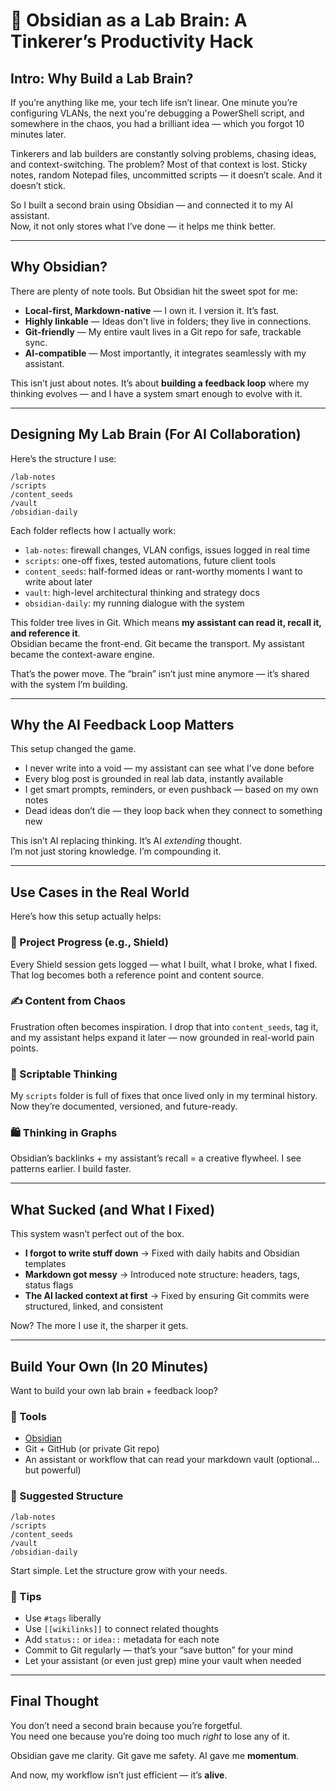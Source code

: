 # 🧠 Obsidian as a Lab Brain: A Tinkerer’s Productivity Hack

## Intro: Why Build a Lab Brain?

If you’re anything like me, your tech life isn’t linear. One minute you’re configuring VLANs, the next you're debugging a PowerShell script, and somewhere in the chaos, you had a brilliant idea — which you forgot 10 minutes later.

Tinkerers and lab builders are constantly solving problems, chasing ideas, and context-switching. The problem? Most of that context is lost. Sticky notes, random Notepad files, uncommitted scripts — it doesn’t scale. And it doesn’t stick.

So I built a second brain using Obsidian — and connected it to my AI assistant.  
Now, it not only stores what I’ve done — it helps me think better.

---

## Why Obsidian?

There are plenty of note tools. But Obsidian hit the sweet spot for me:

- **Local-first, Markdown-native** — I own it. I version it. It’s fast.
- **Highly linkable** — Ideas don't live in folders; they live in connections.
- **Git-friendly** — My entire vault lives in a Git repo for safe, trackable sync.
- **AI-compatible** — Most importantly, it integrates seamlessly with my assistant.

This isn’t just about notes. It’s about **building a feedback loop** where my thinking evolves — and I have a system smart enough to evolve with it.

---

## Designing My Lab Brain (For AI Collaboration)

Here’s the structure I use:

```
/lab-notes
/scripts
/content_seeds
/vault
/obsidian-daily
```

Each folder reflects how I actually work:
- `lab-notes`: firewall changes, VLAN configs, issues logged in real time
- `scripts`: one-off fixes, tested automations, future client tools
- `content_seeds`: half-formed ideas or rant-worthy moments I want to write about later
- `vault`: high-level architectural thinking and strategy docs
- `obsidian-daily`: my running dialogue with the system

This folder tree lives in Git. Which means **my assistant can read it, recall it, and reference it**.  
Obsidian became the front-end. Git became the transport. My assistant became the context-aware engine.

That’s the power move. The “brain” isn’t just mine anymore — it’s shared with the system I’m building.

---

## Why the AI Feedback Loop Matters

This setup changed the game.

- I never write into a void — my assistant can see what I’ve done before  
- Every blog post is grounded in real lab data, instantly available  
- I get smart prompts, reminders, or even pushback — based on my own notes  
- Dead ideas don’t die — they loop back when they connect to something new

This isn’t AI replacing thinking. It’s AI *extending* thought.  
I’m not just storing knowledge. I’m compounding it.

---

## Use Cases in the Real World

Here’s how this setup actually helps:

### 🚧 Project Progress (e.g., Shield)
Every Shield session gets logged — what I built, what I broke, what I fixed. That log becomes both a reference point and content source.

### ✍️ Content from Chaos
Frustration often becomes inspiration. I drop that into `content_seeds`, tag it, and my assistant helps expand it later — now grounded in real-world pain points.

### 🔧 Scriptable Thinking
My `scripts` folder is full of fixes that once lived only in my terminal history. Now they’re documented, versioned, and future-ready.

### 🛍️ Thinking in Graphs
Obsidian’s backlinks + my assistant’s recall = a creative flywheel. I see patterns earlier. I build faster.

---

## What Sucked (and What I Fixed)

This system wasn’t perfect out of the box.

- **I forgot to write stuff down** → Fixed with daily habits and Obsidian templates
- **Markdown got messy** → Introduced note structure: headers, tags, status flags
- **The AI lacked context at first** → Fixed by ensuring Git commits were structured, linked, and consistent

Now? The more I use it, the sharper it gets.

---

## Build Your Own (In 20 Minutes)

Want to build your own lab brain + feedback loop?

### 🔧 Tools
- [Obsidian](https://obsidian.md)
- Git + GitHub (or private Git repo)
- An assistant or workflow that can read your markdown vault (optional… but powerful)

### 📁 Suggested Structure
```
/lab-notes
/scripts
/content_seeds
/vault
/obsidian-daily
```

Start simple. Let the structure grow with your needs.

### 🧠 Tips
- Use `#tags` liberally  
- Use `[[wikilinks]]` to connect related thoughts  
- Add `status::` or `idea::` metadata for each note  
- Commit to Git regularly — that’s your “save button” for your mind  
- Let your assistant (or even just grep) mine your vault when needed

---

## Final Thought

You don’t need a second brain because you’re forgetful.  
You need one because you’re doing too much *right* to lose any of it.

Obsidian gave me clarity. Git gave me safety. AI gave me **momentum**.

And now, my workflow isn’t just efficient — it’s **alive**.

